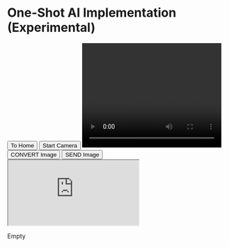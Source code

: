 <html>
    <head>
        <meta charset="utf-8">
        <meta http-equiv="X-UA-Compatible" content="IE=edge">
        <title>Project 4d - adamgulde.github.io</title>
        <meta name="description" content="">
        <meta name="viewport" content="width=device-width, initial-scale=1">
        <link rel="stylesheet" href="">
    </head>
    <body>
        <h1>One-Shot AI Implementation (Experimental)</h1>
        <button onclick="location.href='https://adamgulde.github.io'" type="button">To Home</button>
        <button id="start-camera">Start Camera</button> 
        <!-- Need to format based on broswer size ahhhh-->
        <video id="video" width="320" height="240" autoplay></video>
        <canvas id="canvas" width="320" height="240"></canvas>       
        <br>
        <button id="convert">CONVERT Image</button> 
        <button id="send">SEND Image</button>
        <!-- <form id="form">
            <button type="submit">SEND Data</button>
        </form> -->
        <iframe id="sheetiFrame" src="https://docs.google.com/spreadsheets/d/1OMRW4Qa9p84-V7J7h2k0c-85WicAcfkKWQ5Ncop4J30/edit?usp=sharing" title="ScuffedBackend"></iframe>
        <br>
        <p id="data_text">Empty</p>
        <!-- need to send DataURL to some serverside to interpret, run through cv2, and resend here -->
        <script>
            const getBase64StringFromDataURL = (dataURL) =>
                dataURL.replace('data:', '').replace(/^.+,/, '');
            let camera_button = document.querySelector("#start-camera");
            let convert_button = document.querySelector("#convert");
            let video = document.querySelector("#video");
            let canvas = document.querySelector("#canvas");
            let data_paragraph = document.querySelector("#data_text");
            let iFrame = document.querySelector("sheetiFrame");
            data_paragraph.innerHTML = 'Empty'
            camera_button.addEventListener('click', async function() {
                let stream = await navigator.mediaDevices.getUserMedia({ video: true, audio: false });
                video.srcObject = stream;
                setInterval(function() {
                canvas.getContext('2d').drawImage(video, 0, 0, canvas.width, canvas.height); // input actual converted image...
            }, 30);
            });
            convert_button.addEventListener('click', async function() {
                let converted_image = getBase64StringFromDataURL(canvas.toDataURL('image/jpeg'));
                // data url of the image
                data_paragraph.innerHTML = converted_image
            })
            // USING FORM METHOD- Doesn't work because github pages does not allow POST methods
            // const form = document.querySelector("#form");
            // const submitButton = document.querySelector("#send");
            // const scriptURL = 'https://script.google.com/macros/s/AKfycbxEekWYUnlL65BgvaqsAb_o812icLo9wZnbelcEE7uN0q-DQEUCI1IhCDemecCYvu99/exec';
            // form.addEventListener('submit', e => {
            //     fetch(scriptURL, { method: 'POST', body: data_paragraph.innerHTML})
            //     .then(response => {
            //         alert('Success!', response)
            //         submitButton.disabled = false
            //         })
            //     .catch(error => {
            //     alert('Error!', error.message)
            //         submitButton.disabled = false
            //     }
            //     )
            // });
            // USING GOOGLEDOC IFRAME METHOD
            var iframe = document.getElementById("iFrame");
            var elmnt = iframe.contentWindow.document.getElementsByTagName("H1")[0];
            elmnt.style.display = "none";
        </script>
        <script src="" async defer></script>
    </body>
</html>


